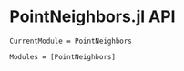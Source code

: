 # PointNeighbors.jl API

```@meta
CurrentModule = PointNeighbors
```

```@autodocs
Modules = [PointNeighbors]
```

